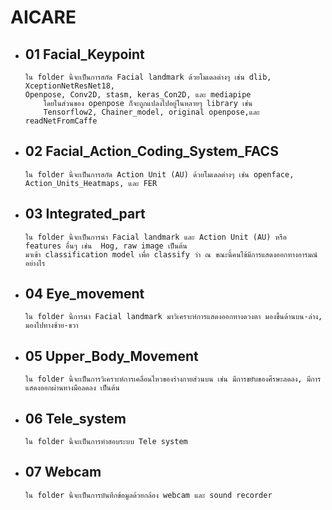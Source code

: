 # AICARE

*	##	01 Facial_Keypoint
		ใน folder นี้จะเป็นการสกัด Facial landmark ด้วยโมเดลต่างๆ เช่น dlib, XceptionNetResNet18,
		Openpose, Conv2D, stasm, keras_Con2D, และ mediapipe
			โดยในส่วนของ openpose ก็จะถูกแปลงไปอยู่ในหลายๆ library เช่น 
			Tensorflow2, Chainer_model, original openpose,และ readNetFromCaffe
*	##	02 Facial_Action_Coding_System_FACS
		ใน folder นี้จะเป็นการสกัด Action Unit (AU) ด้วยโมเดลต่างๆ เช่น openface, Action_Units_Heatmaps, และ FER
*	##	03 Integrated_part
		ใน folder นี้จะเป็นการนำ Facial landmark และ Action Unit (AU) หรือ features อื่นๆ เช่น  Hog, raw image เป็นต้น 
		มาเข้า classification model เพื่อ classify ว่า ณ ขณะนี้คนไข้มีการแสดงออกทางอารมณ์อย่างไร
*	##	04 Eye_movement
		ใน folder นี้การนำ Facial landmark มาวิเคราะห์การแสดงออกทางดวงตา มองขึ้นด้านบน-ล่าง, มองไปทางซ้าย-ขวา
*	##	05 Upper_Body_Movement 
		ใน folder นี้จะเป็นการวิเคราะห์การเคลื่อนไหวของร่างกายส่วนบน เช่น มีการขยับของศีรษะลดลง, มีการแสดงออกผ่านทางมือลดลง เป็นต้น
*	##	06 Tele_system
		ใน folder นี้จะเป็นการทำสอบระบบ Tele system
*	##	07 Webcam
		ใน folder นี้จะเป็นการบันทึกข้อมูลด้วยกล้อง webcam และ sound recorder
